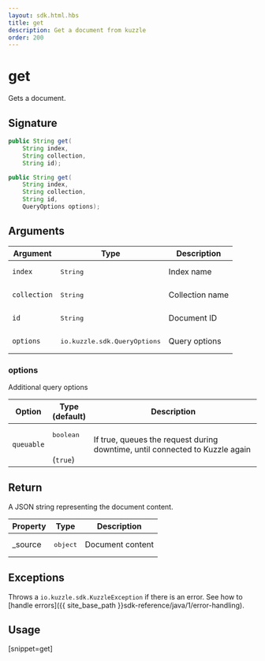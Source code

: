 ```yaml
---
layout: sdk.html.hbs
title: get
description: Get a document from kuzzle
order: 200
---
```


# get

Gets a document.

## Signature

```java
public String get(
    String index, 
    String collection, 
    String id);

public String get(
    String index, 
    String collection, 
    String id, 
    QueryOptions options);

```

## Arguments

| Argument | Type | Description |
| --- | --- | --- |
| `index` | <pre>String</pre> | Index name |
| `collection` | <pre>String</pre> | Collection name |
| `id` | <pre>String</pre> | Document ID |
| `options` | <pre>io.kuzzle.sdk.QueryOptions</pre> | Query options |

### options

Additional query options

| Option   | Type<br/>(default) | Description                       |
| ---------- | ------- | --------------------------------- |
| `queuable` | <pre>boolean</pre><br/>(`true`) | If true, queues the request during downtime, until connected to Kuzzle again  |

## Return

A JSON string representing the document content.

| Property | Type | Description
| --- | --- | ---
| _source | <pre>object</pre> | Document content

## Exceptions

Throws a `io.kuzzle.sdk.KuzzleException` if there is an error. See how to [handle errors]({{ site_base_path }}sdk-reference/java/1/error-handling).

## Usage

[snippet=get]

